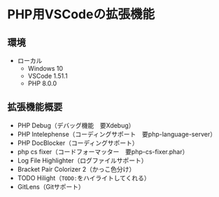 # PHP用VSCodeの拡張機能

## 環境

* ローカル
  * Windows 10
  * VSCode 1.51.1
  * PHP 8.0.0

## 拡張機能概要

* PHP Debug（デバッグ機能　要Xdebug）
* PHP Intelephense（コーディングサポート　要php-language-server）
* PHP DocBlocker（コーディングサポート）
* php cs fixer（コードフォーマッター　要php-cs-fixer.phar）
* Log File Highlighter（ログファイルサポート）
* Bracket Pair Colorizer 2（かっこ色分け）
* TODO Hilight（`TODO:`をハイライトしてくれる）
* GitLens（Gitサポート）